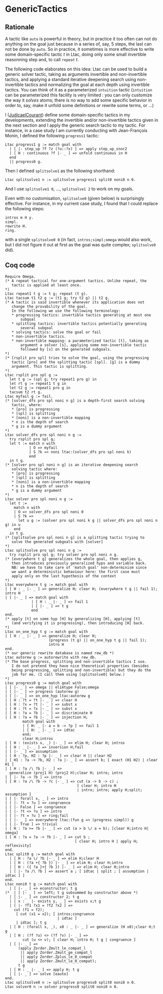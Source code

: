 GenericTactics
==============

Rationale
---------

A tactic like `auto` is powerful in theory, but in practice it too often can not do anything on the goal just because in a series of, say, 5 steps, the last can not be done by `auto`. So in practice, it sometimes is more effective to write some domain-specific tactic *t* in Ltac, doing only some small invertible reasonning step and, to call `repeat` *t*.

The following code elaborates on this idea: Ltac can be used to build a generic solver tactic, taking as arguments invertible and non-invertible tactics, and applying a standard iterative deepening search using non-invertible tactics and normalizing the goal at each depth using invertible tactics. You can think of it as a parameterized `intuition` tactic (`intuition` can be parameterized this facility is very limited : you can only customize the way it *solves* atoms; there is no way to add some specific behavior in order to, say, make it unfold some definitions or rewrite some terms, or ...)

I ([JudicaelCourant](../JudicaelCourant)) define some domain-specific tactics in my developments, extending the invertible and/or non-invertible tactics given in the next section and I apply the generic search tactic to my tactic. For instance, in a case study I am currently conducting with Jean-François Monin, I defined the following `progress1` tactic:

    Ltac progress1 g := match goal with
      | [ |- step_up ?f ?z (?u::?x) ] => apply step_up_snoc2
      | [ H : continuous ?f |- _ ] => unfold continuous in H
      end
      || progress0 g.

Then I defined `splitsolve1` as the following shorthand:

    Ltac splitsolve1 n := splitsolve progress1 split0 noni0 n 0.

And I use `splitsolve1 0`, ..., `splitsolve1 2` to work on my goals.

Even with no customisation, `splitsolve0` (given below) is surprisingly effective. For instance, in my current case study, I found that I could replace the following steps:

    intros m H y.
    simpl.
    rewrite H.
    ring.

with a single `splitsolve0 0` (in fact, `intros;simpl;omega` would also work, but I did not figure it out at first as the goal was quite complex; `splitsolve0` did).

Coq code
--------

    Require Omega.
    (* A repeat tactical for one-argument tactics. Unlike repeat, the
       tactic is applied at least once.
    *)
    Ltac repeat1 t g := t g; repeat (t g).
    Ltac tacsum t1 t2 g := (t1 g; try t2 g) || t2 g.
    (* A tactic is said invertible whenever its application does not
       change the provability of the goal.
       In the following we use the following terminology:
       * progressing tactics: invertible tactics generating at most one
           subgoal 
       * splitting tactics: invertible tactics potentially generating
           several subgoal
       * solving tactics: solve the goal or fail
       * non-invertible tactics.
       * non-invertible mapping: a parameterized tactic [t], taking as
           argument a solver [s], applying some non-invertible tactic
           followed by [s] on the generated subgoals.
    *)
    (* [rsplit pro spl] tries to solve the goal, using the progressing
       tactic [pro] and the splitting tactic [spl]. [g] is a dummy
       argument. This tactic is splitting.
    *)
    Ltac rsplit pro spl g :=
      let t g := (spl g; try repeat1 pro g) in
      let rt g := repeat1 t g in
      let t2 g := repeat1 pro g in
      tacsum t2 rt g.
    Ltac myfail g := fail.
    (* [solver_dfs pro spl noni n g] is a depth-first search solving
       tactic, where:
       * [pro] is progressing
       * [spl] is splitting
       * [noni] is a non-invertible mapping
       * n is the depth of search
       * g is a dummy argument
    *)
    Ltac solver_dfs pro spl noni n g :=
      try rsplit pro spl g;
      let t := match n with
               | O => myfail
               | S ?k => noni ltac:(solver_dfs pro spl noni k)
               end
      in t g.
    (* [solver pro spl noni n g] is an iterative deepening search
       solving tactic where:
       * [pro] is progressing
       * [spl] is splitting
       * [noni] is a non-invertible mapping
       * n is the depth of search
       * g is a dummy argument
    *)
    Ltac solver pro spl noni n g :=
      let t :=
        match n with
        | O => solver_dfs pro spl noni 0
        | S ?k =>
          let u g := (solver pro spl noni k g || solver_dfs pro spl noni n g) in u
        end
      in t g.
    (* [splitsolve pro spl noni n g] is a splitting tactic trying to
       solve the generated subgoals with [solver]
    *)
    Ltac splitsolve pro spl noni n g :=
      try rsplit pro spl g; try solver pro spl noni n g.
    (* [everywhere t g] generalizes the whole goal, then applies g,
       then introduces previously generalized hyps and variable back.
       NB: we have to take care of 'match goal' non-determinism since
       we want a deterministic behaviour here: the first case must
       apply only on the last hypothesis of the context
    *)
    Ltac everywhere t g := match goal with
    | [ H : _ |- _ ] => generalize H; clear H; (everywhere t g || fail 1); intro H
    | [ |- _ ] => match goal with
                | [ H : _ |- _ ] => fail 1
                | [ |- _ ] => t g
                end
    end.
    (* apply [t] on some hyp [H] by generalizing [H], applying [t]
       (and verifying it is progressing), then introducing [H] back.
    *)
    Ltac on_one_hyp t g := match goal with
    | [ H : _ |- _ ] => generalize H; clear H;
                        (progress (t g) || on_one_hyp t g || fail 1);
                        intro H
    end.
    (* our generic rewrite database is named rew_db *)
    Ltac autorew g := autorewrite with rew_db.
    (* The base progress, splitting and non-invertible tactics I use.
       I do not pretend they have nice theoretical properties (besides
       being progressing, splitting and non-invertible) but they do the
       job for me. (I call them using [splitsolve0] below.)
    *)
    Ltac progress0 g := match goal with
    | [ |- _ ] => omega || elimtype False;omega
    | [ |- _ ] => progress (autorew g)
    | [ |- _ ] => on_one_hyp ltac:autorew g
    | [ H : ?t = ?t |- _ ] => clear H
    | [ H : ?x = ?t |- _ ] => subst x
    | [ H : ?t = ?x |- _ ] => subst x
    | [ H : ?a = ?b |- _ ] => discriminate H
    | [ H : ?a = ?b |- _ ] => injection H;
            match goal with
            | [ H: _ |- a = b -> ?p ] => fail 1
            | [ H: _ |- _ ] => idtac
            end;
            clear H;intros
    | [ H : (exists x, _) |- _ ] => elim H; clear H; intros
    | [ H : _ |- _ ] => inversion H;fail
    | [ |- _ ] => assumption
    | [ H : ?p, H2 : ?p |- _ ] => clear H || clear H2
    | [ H1 : ?a -> ?b, H2 : ?a |- _ ] => assert b; [ exact (H1 H2) | clear H1 ]
    | [ H : ?a /\ ?b |- _ ] =>
      generalize (proj1 H) (proj2 H);clear H; intro; intro
    | [ |- ?a -> ?b ] => intro
    | [ H : ?a /\ ?b -> ?c |- _ ] => cut (a -> b -> c) ;
                                     [ clear H; intro H
                                     | intro; intro; apply H;split; assumption ]
    | [ |- forall x, _ ] => intro
    | [ |- ?t = ?u ] => congruence
    | [ |- False ] => congruence
    | [ |- ?t <> ?u ] => intro
    | [ |- ?t = ?u ] => ring;fail
    | [ |- _ ] => everywhere ltac:(fun g => (progress simpl)) g
    | [ |- True ] => trivial
    | [ H : ?a >= ?b |- _ ] => cut (a > b \/ a = b); [clear H;intro H| omega]
    | [ H : ?a = ?a -> ?b |- _ ] => cut b ;
                                    [ clear H; intro H | apply H; reflexivity]
    end.
    Ltac split0 g := match goal with
      | [ H : ?a \/ ?b |- _ ] => elim H;clear H
      | [ H : (?a +{ ?b }) |- _ ] => elim H; clear H;intro
      | [ H : ({ ?a }+{ ?b }) |- _ ] => elim H; clear H;intro
      | [ |- ?a /\ ?b ] => assert a ; [ idtac | split ; [ assumption | idtac ] ]
    end.
    Ltac noni0 t g := match goal with
      | [ |- _ ] => econstructor; t g
    (*  | [ |- _ ] => left; t g subsummed by constructor above *)
      | [ |- _ ] => constructor 2; t g
      | [ x : _ |- exists y, _ ] => exists x;t g
      | [ |- ?f1 ?x1 = ?f2 ?x2 ] =>
        cut (f1 = f2);
         [ cut (x1 = x2); [ intros;congruence
                            | idtac ]
         | idtac ]; t g
      | [ H : (forall x, _), x0 : _ |- _ ] => generalize (H x0);clear H;t g
      | [ H : (?f ?u) <> (?f ?v) |- _ ] =>
            cut (u <> v); [ clear H; intro H; t g | congruence ]
      | [ |- _ ] =>
          (apply Zorder.Zmult_le_compat_l
           || apply Zorder.Zmult_ge_compat_l
           || apply Zorder.Zplus_le_0_compat
           || apply Zorder.Zmult_le_0_compat);
          t g
      | [ H : _ |- _ ] => apply H; t g
      | [ |- _ ] => solve [eauto]
    end.
    Ltac splitsolve0 n := splitsolve progress0 split0 noni0 n 0.
    Ltac solver0 n := solver progress0 split0 noni0 n 0.
